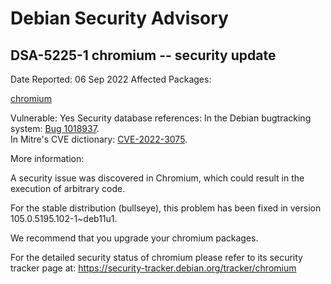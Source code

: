 
Debian Security Advisory
========================


DSA-5225-1 chromium -- security update
--------------------------------------



Date Reported:
06 Sep 2022
Affected Packages:

[chromium](https://packages.debian.org/src:chromium)

Vulnerable:
Yes
Security database references:
In the Debian bugtracking system: [Bug 1018937](https://bugs.debian.org/cgi-bin/bugreport.cgi?bug=1018937).  
In Mitre's CVE dictionary: [CVE-2022-3075](https://security-tracker.debian.org/tracker/CVE-2022-3075).  

More information:

A security issue was discovered in Chromium, which could result in the
execution of arbitrary code.


For the stable distribution (bullseye), this problem has been fixed in
version 105.0.5195.102-1~deb11u1.


We recommend that you upgrade your chromium packages.


For the detailed security status of chromium please refer to
its security tracker page at:
<https://security-tracker.debian.org/tracker/chromium>





